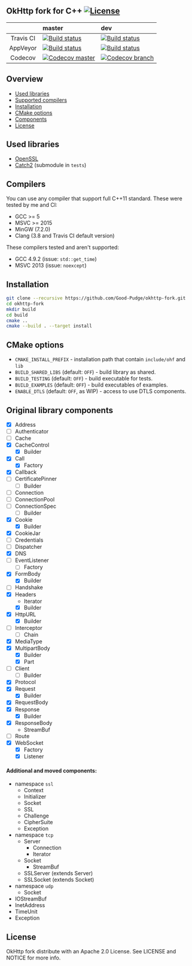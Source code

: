 ## OkHttp fork for C++ [![License](https://img.shields.io/badge/License-Apache%202.0-blue.svg?style=flat-square)](https://opensource.org/licenses/Apache-2.0)
|           | master                                                                                                                                                                       | dev                                                                                                                                                                       |
|:---------:|:---------------------------------------------------------------------------------------------------------------------------------------------------------------------------- |:------------------------------------------------------------------------------------------------------------------------------------------------------------------------- |
| Travis CI | [![Build status](https://img.shields.io/travis/Good-Pudge/okhttp-fork/master.svg?style=flat-square)](https://travis-ci.org/Good-Pudge/okhttp-fork)                           | [![Build status](https://img.shields.io/travis/Good-Pudge/okhttp-fork/dev.svg?style=flat-square)](https://travis-ci.org/Good-Pudge/okhttp-fork)                           |
| AppVeyor  | [![Build status](https://img.shields.io/appveyor/ci/Good-Pudge/okhttp-fork/master.svg?style=flat-square)](https://ci.appveyor.com/project/Good-Pudge/okhttp-fork)            | [![Build status](https://img.shields.io/appveyor/ci/Good-Pudge/okhttp-fork/dev.svg?style=flat-square)](https://ci.appveyor.com/project/Good-Pudge/okhttp-fork)            |
| Codecov   | [![Codecov master](https://img.shields.io/codecov/c/github/Good-Pudge/okhttp-fork/master.svg?style=flat-square)](https://codecov.io/gh/Good-Pudge/okhttp-fork/branch/master) | [![Codecov branch](https://img.shields.io/codecov/c/github/Good-Pudge/okhttp-fork/dev.svg?style=flat-square)](https://codecov.io/gh/Good-Pudge/okhttp-fork/branch/dev)    |

## Overview
* [Used libraries](#used_libs)
* [Supported compilers](#compilers)
* [Installation](#installation)
* [CMake options](#options)
* [Components](#components)
* [License](#license)

## <a name="used_libs"></a> Used libraries
* [OpenSSL](https://github.com/openssl/openssl)
* [Catch2](https://github.com/catchorg/Catch2) (submodule in `tests`)

## <a name="compilers"></a> Compilers
You can use any compiler that support full C++11 standard. These were tested by me and CI:
* GCC >= 5
* MSVC >= 2015
* MinGW (7.2.0)
* Clang (3.8 and Travis CI default version)

These compilers tested and aren't supported:
* GCC 4.9.2 (issue: `std::get_time`)
* MSVC 2013 (issue: `noexcept`)

## <a name="installation"></a> Installation
````bash
git clone --recursive https://github.com/Good-Pudge/okhttp-fork.git
cd okhttp-fork
mkdir build
cd build
cmake ..
cmake --build . --target install
````

## <a name="options"></a> CMake options
* `CMAKE_INSTALL_PREFIX` - installation path that contain `include/ohf` and `lib`
* `BUILD_SHARED_LIBS` (default: `OFF`) - build library as shared.
* `BUILD_TESTING` (default: `OFF`) - build executable for tests.
* `BUILD_EXAMPLES` (default: `OFF`) - build executables of examples.
* `ENABLE_DTLS` (default: `OFF`, as WIP) - access to use DTLS components.

## <a name="components"></a> Original library components
- [x] Address
- [ ] Authenticator
- [ ] Cache
- [x] CacheControl
    - [x] Builder
- [x] Call
    - [x] Factory
- [x] Callback
- [ ] CertificatePinner
    - [ ] Builder
- [ ] Connection
- [ ] ConnectionPool
- [ ] ConnectionSpec
    - [ ] Builder
- [x] Cookie
    - [x] Builder
- [x] CookieJar
- [ ] Credentials
- [ ] Dispatcher
- [x] DNS
- [ ] EventListener
    - [ ] Factory
- [x] FormBody
    - [x] Builder
- [ ] Handshake
- [x] Headers
    * Iterator
    - [x] Builder
- [x] HttpURL
    - [x] Builder
- [ ] Interceptor
    - [ ] Chain
- [x] MediaType
- [x] MultipartBody
    - [x] Builder
    - [x] Part
- [ ] Client
    - [ ] Builder
- [x] Protocol
- [x] Request
    - [x] Builder
- [x] RequestBody
- [x] Response
    - [x] Builder
- [x] ResponseBody
    * StreamBuf
- [ ] Route
- [x] WebSocket
    - [x] Factory
    - [x] Listener

#### Additional and moved components:
* namespace `ssl`
    * Context
    * Initializer
    * Socket
    * SSL
    * Challenge
    * CipherSuite
    * Exception
* namespace `tcp`
    * Server
        * Connection
        * Iterator
    * Socket
        * StreamBuf
    * SSLServer (extends Server)
    * SSLSocket (extends Socket)
* namespace `udp`
    * Socket
* IOStreamBuf
* InetAddress
* TimeUnit
* Exception

## <a name="license"></a> License
OkHttp fork distribute with an Apache 2.0 License. See LICENSE and NOTICE for more info.
